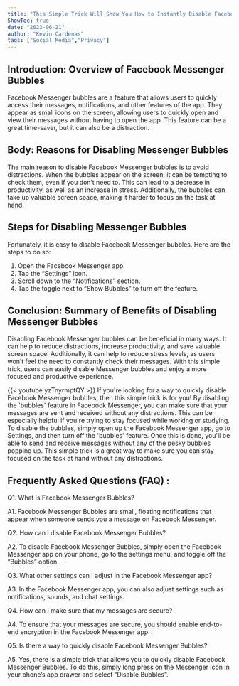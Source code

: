 ```yaml
---
title: "This Simple Trick Will Show You How to Instantly Disable Facebook Messenger Bubbles!"
ShowToc: true 
date: "2023-06-21"
author: "Kevin Cardenas" 
tags: ["Social Media","Privacy"]
---
```

## Introduction: Overview of Facebook Messenger Bubbles

Facebook Messenger bubbles are a feature that allows users to quickly access their messages, notifications, and other features of the app. They appear as small icons on the screen, allowing users to quickly open and view their messages without having to open the app. This feature can be a great time-saver, but it can also be a distraction. 

## Body: Reasons for Disabling Messenger Bubbles

The main reason to disable Facebook Messenger bubbles is to avoid distractions. When the bubbles appear on the screen, it can be tempting to check them, even if you don’t need to. This can lead to a decrease in productivity, as well as an increase in stress. Additionally, the bubbles can take up valuable screen space, making it harder to focus on the task at hand. 

## Steps for Disabling Messenger Bubbles

Fortunately, it is easy to disable Facebook Messenger bubbles. Here are the steps to do so:

1. Open the Facebook Messenger app.
2. Tap the “Settings” icon.
3. Scroll down to the “Notifications” section.
4. Tap the toggle next to “Show Bubbles” to turn off the feature.

## Conclusion: Summary of Benefits of Disabling Messenger Bubbles

Disabling Facebook Messenger bubbles can be beneficial in many ways. It can help to reduce distractions, increase productivity, and save valuable screen space. Additionally, it can help to reduce stress levels, as users won’t feel the need to constantly check their messages. With this simple trick, users can easily disable Messenger bubbles and enjoy a more focused and productive experience.

{{< youtube yzTnyrmptQY >}} 
If you're looking for a way to quickly disable Facebook Messenger bubbles, then this simple trick is for you! By disabling the 'bubbles' feature in Facebook Messenger, you can make sure that your messages are sent and received without any distractions. This can be especially helpful if you're trying to stay focused while working or studying. To disable the bubbles, simply open up the Facebook Messenger app, go to Settings, and then turn off the 'bubbles' feature. Once this is done, you'll be able to send and receive messages without any of the pesky bubbles popping up. This simple trick is a great way to make sure you can stay focused on the task at hand without any distractions.

## Frequently Asked Questions (FAQ) :
Q1. What is Facebook Messenger Bubbles?

A1. Facebook Messenger Bubbles are small, floating notifications that appear when someone sends you a message on Facebook Messenger. 

Q2. How can I disable Facebook Messenger Bubbles?

A2. To disable Facebook Messenger Bubbles, simply open the Facebook Messenger app on your phone, go to the settings menu, and toggle off the “Bubbles” option.

Q3. What other settings can I adjust in the Facebook Messenger app?

A3. In the Facebook Messenger app, you can also adjust settings such as notifications, sounds, and chat settings.

Q4. How can I make sure that my messages are secure?

A4. To ensure that your messages are secure, you should enable end-to-end encryption in the Facebook Messenger app.

Q5. Is there a way to quickly disable Facebook Messenger Bubbles?

A5. Yes, there is a simple trick that allows you to quickly disable Facebook Messenger Bubbles. To do this, simply long press on the Messenger icon in your phone’s app drawer and select “Disable Bubbles”.


